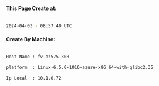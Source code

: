 
   
#### This Page Create at:

```bash

2024-04-03 - 08:57:40 UTC

```

#### Create By Machine:

```bash

Host Name : fv-az575-308

platform  : Linux-6.5.0-1016-azure-x86_64-with-glibc2.35

Ip Local  : 10.1.0.72

```


